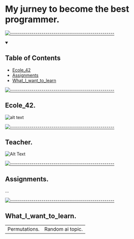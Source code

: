 # My jurney to become the best programmer.


[![-----------------------------------------------------](
https://raw.githubusercontent.com/andreasbm/readme/master/assets/lines/aqua.png)](https://github.com/alpardayalman?tab=repositories)

<details open="open">
  <summary><h2>Table of Contents</h2></summary>

- [Ecole_42](#ecole_42)
- [Assignments](#assignments)
- [What_I_want_to_learn](#what_i_want_to_learn)

</details>

[![-----------------------------------------------------](
https://raw.githubusercontent.com/andreasbm/readme/master/assets/lines/aqua.png)](https://github.com/alpardayalman?tab=repositories)

## Ecole_42.

![alt text](https://repository-images.githubusercontent.com/247835136/9eebcd80-40a4-11eb-9ee5-5e432fb15c4f)

[![-----------------------------------------------------](
https://raw.githubusercontent.com/andreasbm/readme/master/assets/lines/aqua.png)](https://github.com/alpardayalman?tab=repositories)

## Teacher.
<div>

![Alt Text](https://i.pinimg.com/originals/2f/45/a2/2f45a2bfde367d5608532bb880f6a64d.gif)

</div>

[![-----------------------------------------------------](
https://raw.githubusercontent.com/andreasbm/readme/master/assets/lines/aqua.png)](https://github.com/alpardayalman?tab=repositories)


## Assignments.
...

[![-----------------------------------------------------](
https://raw.githubusercontent.com/andreasbm/readme/master/assets/lines/aqua.png)](https://github.com/alpardayalman?tab=repositories)

## What_I_want_to_learn.
<table>
<td>
  Permutations.
</td>
 <td>
  Random ai topic.
</td>
</table>
